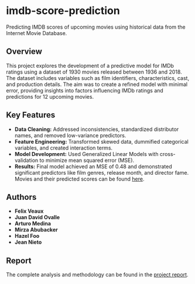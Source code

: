 # imdb-score-prediction
Predicting IMDB scores of upcoming movies using historical data from the Internet Movie Database. 
## Overview
This project explores the development of a predictive model for IMDb ratings using a dataset of 1930 movies released between 1936 and 2018. The dataset includes variables such as film identifiers, characteristics, cast, and production details. The aim was to create a refined model with minimal error, providing insights into factors influencing IMDb ratings and predictions for 12 upcoming movies.

## Key Features
- **Data Cleaning:** Addressed inconsistencies, standardized distributor names, and removed low-variance predictors.
- **Feature Engineering:** Transformed skewed data, dummified categorical variables, and created interaction terms.
- **Model Development:** Used Generalized Linear Models with cross-validation to minimize mean squared error (MSE).
- **Results:** Final model achieved an MSE of 0.48 and demonstrated significant predictors like film genres, release month, and director fame. Movies and their predicted scores can be found [here](https://github.com/ThisIsMirk/imdb-score-prediction/blob/main/final_prediction.csv).
  
## Authors
- **Felix Veaux**
- **Juan David Ovalle**
- **Arturo Medina**
- **Mirza Abubacker**
- **Hazel Foo**
- **Jean Nieto**

## Report
The complete analysis and methodology can be found in the [project report](https://github.com/ThisIsMirk/imdb-score-prediction/blob/main/Project%20Overview.pdf).
